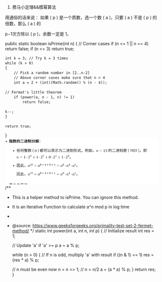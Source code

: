 1. 费马小定理&&模幂算法

用通俗的话来说：
如果 ( p ) 是一个质数，选一个数 ( a )，只要 ( a ) 不是 ( p ) 的倍数，那么 ( a ) 的

p−1次方除以 ( p )，余数一定是 1。

public static boolean isPrime(int n) {
    // Corner cases
    if (n <= 1 || n == 4) return false;
    if (n <= 3) return true;

    int k = 3; // Try k = 3 times
    while (k > 0)
    {
        // Pick a random number in [2..n-2]
        // Above corner cases make sure that n > 4
        int a = 2 + (int)(Math.random() % (n - 4));

    // Fermat's little theorem
        if (power(a, n - 1, n) != 1)
            return false;

    k--;
    }

    return true;
}![](image/01/1751555301002.png)
/**

* This is a helper method to isPrime. You can ignore this method.
* It is an iterative Function to calculate a^n mod p in log time
* 
* @source: https://www.geeksforgeeks.org/primality-test-set-2-fermet-method/
  */
  static int power(int a, int n, int p)
  {
  // Initialize result
  int res = 1;

  // Update 'a' if 'a' >= p
  a = a % p;

  while (n > 0)
  {
  // If n is odd, multiply 'a' with result
  if ((n & 1) == 1)
  res = (res * a) % p;

  // n must be even now
  n = n >> 1; // n = n/2
  a = (a * a) % p;
  }
  return res;
  }
